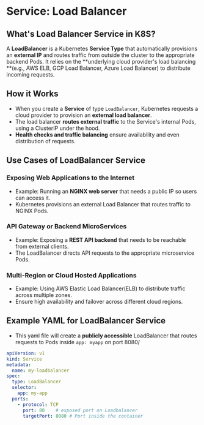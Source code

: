 # Service: Load Balancer

## What's Load Balancer Service in K8S?

A **LoadBalancer** is a Kubernetes **Service Type** that automatically provisions an **external IP** and routes traffic
from outside the cluster to the appropriate backend Pods. It relies on the **underlying cloud provider's load balancing
**(e.g., AWS ELB, GCP Load Balancer, Azure Load Balancer) to distribute incoming requests.

## How it Works

- When you create a **Service** of type `LoadBalancer`, Kubernetes requests a cloud provider to provision an **external
  load balancer**.
- The load balancer **routes external traffic** to the Service's internal Pods, using a ClusterIP under the hood.
- **Health checks and traffic balancing** ensure availability and even distribution of requests.

## Use Cases of LoadBalancer Service

### Exposing Web Applications to the Internet

- Example: Running an **NGINX web server** that needs a public IP so users can access it.
- Kubernetes provisions an external Load Balancer that routes traffic to NGINX Pods.

### API Gateway or Backend MicroServices

- Example: Exposing a **REST API backend** that needs to be reachable from external clients.
- The LoadBalancer directs API requests to the appropriate microservice Pods.

### Multi-Region or Cloud Hosted Applications

- Example: Using AWS Elastic Load Balancer(ELB) to distribute traffic across multiple zones.
- Ensure high availability and failover across different cloud regions.

## Example YAML for LoadBalancer Service

- This yaml file will create a **publicly accessible** LoadBalancer that routes requests to Pods inside `app: myapp` on
  port 8080/

```yaml
apiVersion: v1
kind: Service
metadata:
  name: my-loadbalancer
spec:
  type: LoadBalancer
  selector:
    app: my-app
  ports:
    - protocol: TCP
      port: 80    # exposed port on Loadbalancer 
      targetPort: 8080 # Port inside the container 
```